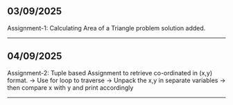 ## 03/09/2025
Assignment-1: Calculating Area of a Triangle problem solution added.

------------------------------------------------------------
## 04/09/2025
Assignment-2: 
Tuple based Assignment to retrieve co-ordinated in (x,y) format.
-> Use for loop to traverse
-> Unpack the x,y in separate variables
-> then compare x with y and print accordingly

------------------------------------------------------------